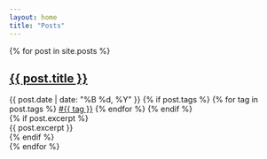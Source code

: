 ```yaml
---
layout: home
title: "Posts"
---
```


{% for post in site.posts %}
<article class="post-preview">
  <h2><a href="{{ post.url }}">{{ post.title }}</a></h2>
  <div class="post-meta">
    <span class="date">{{ post.date | date: "%B %d, %Y" }}</span>
    {% if post.tags %}
    <span class="tags">
      {% for tag in post.tags %}
      <a href="/tags/{{ tag | slugify }}" class="tag">#{{ tag }}</a>
      {% endfor %}
    </span>
    {% endif %}
  </div>
  {% if post.excerpt %}
  <div class="excerpt">
    {{ post.excerpt }}
  </div>
  {% endif %}
</article>
{% endfor %}
